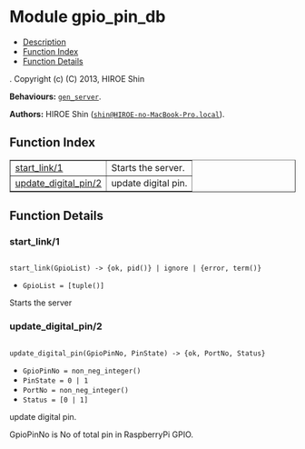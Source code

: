 

# Module gpio_pin_db #
* [Description](#description)
* [Function Index](#index)
* [Function Details](#functions)


.
Copyright (c) (C) 2013, HIROE Shin

__Behaviours:__ [`gen_server`](gen_server.md).

__Authors:__ HIROE Shin ([`shin@HIROE-no-MacBook-Pro.local`](mailto:shin@HIROE-no-MacBook-Pro.local)).
<a name="index"></a>

## Function Index ##


<table width="100%" border="1" cellspacing="0" cellpadding="2" summary="function index"><tr><td valign="top"><a href="#start_link-1">start_link/1</a></td><td>
Starts the server.</td></tr><tr><td valign="top"><a href="#update_digital_pin-2">update_digital_pin/2</a></td><td>update digital pin.</td></tr></table>


<a name="functions"></a>

## Function Details ##

<a name="start_link-1"></a>

### start_link/1 ###


<pre><code>
start_link(GpioList) -&gt; {ok, pid()} | ignore | {error, term()}
</code></pre>

<ul class="definitions"><li><code>GpioList = [tuple()]</code></li></ul>


Starts the server

<a name="update_digital_pin-2"></a>

### update_digital_pin/2 ###


<pre><code>
update_digital_pin(GpioPinNo, PinState) -&gt; {ok, PortNo, Status}
</code></pre>

<ul class="definitions"><li><code>GpioPinNo = non_neg_integer()</code></li><li><code>PinState = 0 | 1</code></li><li><code>PortNo = non_neg_integer()</code></li><li><code>Status = [0 | 1]</code></li></ul>


update digital pin.


GpioPinNo is No of total pin in RaspberryPi GPIO.
